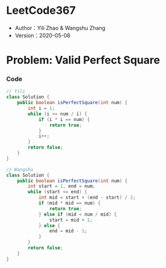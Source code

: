 # LeetCode367

* Author：Yili Zhao & Wangshu Zhang
* Version：2020-05-08

# Problem: Valid Perfect Square

### Code
```Java
// Yili
class Solution {
    public boolean isPerfectSquare(int num) {
        int i = 1;
        while (i <= num / i) {
            if (i * i == num) {
                return true;
            }
            i++;
        }
        return false;
    }
}
```

```Java
// Wangshu
class Solution {
    public boolean isPerfectSquare(int num) {
        int start = 1, end = num;
        while (start <= end) {
            int mid = start + (end - start) / 2;
            if (mid * mid == num) {
                return true;
            } else if (mid < num / mid) {
                start = mid + 1;
            } else {
                end = mid - 1;
            }
        }
        return false;
    }
}
```
